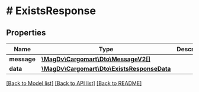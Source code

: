 # # ExistsResponse

## Properties

Name | Type | Description | Notes
------------ | ------------- | ------------- | -------------
**message** | [**\MagDv\Cargomart\Dto\MessageV2[]**](MessageV2.md) |  | [optional]
**data** | [**\MagDv\Cargomart\Dto\ExistsResponseData**](.md) |  |

[[Back to Model list]](../../README.md#models) [[Back to API list]](../../README.md#endpoints) [[Back to README]](../../README.md)

